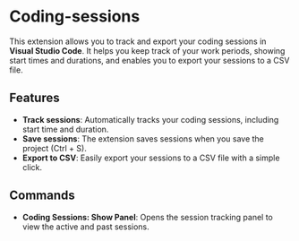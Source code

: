 # Coding-sessions

This extension allows you to track and export your coding sessions in **Visual Studio Code**. It helps you keep track of your work periods, showing start times and durations, and enables you to export your sessions to a CSV file.

## Features

- **Track sessions**: Automatically tracks your coding sessions, including start time and duration.
- **Save sessions**: The extension saves sessions when you save the project (Ctrl + S).
- **Export to CSV**: Easily export your sessions to a CSV file with a simple click.

## Commands

- **Coding Sessions: Show Panel**: Opens the session tracking panel to view the active and past sessions.
